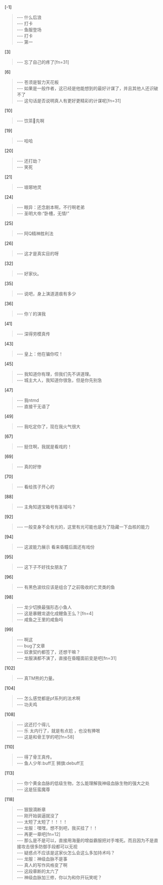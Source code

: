 
[-1] 
>--- 什么后浪<br>
>--- 打卡<br>
>--- 鱼服登场<br>
>--- 打卡<br>
>--- 第一<br>

[3] 
>--- 忘了自己的疼了[fn=31]<br>

[6] 
>--- 苍须是智力天花板<br>
>--- 如果是一般作者，这已经是他能想到的最好计谋了，并且其他人还识破不了<br>
>--- 这句话是否说明真人有更好更精彩的计谋呢[fn=31]<br>

[10] 
>--- 饮茶🍵先啊<br>

[19] 
>--- 哈哈<br>

[20] 
>--- 还打劫？<br>
>--- 笑死<br>

[21] 
>--- 琅琊地灵<br>

[24] 
>--- 眼异：还念剧本啊，不行啊老弟<br>
>--- 圣明大帝:“卧槽，无情!”<br>

[25] 
>--- 阿Q精神胜利法<br>

[26] 
>--- 这才是真实目的呀<br>

[32] 
>--- 好家伙。<br>

[35] 
>--- 说吧，身上演道道痕有多少<br>

[36] 
>--- 你丫的演我<br>

[41] 
>--- 深得劳模真传<br>

[43] 
>--- 皇上：他在骗你哎！<br>

[45] 
>--- 我知道你有理，但我们先不讲道理。<br>
>--- 城主大人，我知道你很急，但是你先别急<br>

[47] 
>--- 我ntmd<br>
>--- 直接干无语了<br>

[49] 
>--- 我吃定你了，现在我火气很大<br>

[67] 
>--- 挺住啊，我就是看戏的！<br>

[69] 
>--- 真的好惨<br>

[70] 
>--- 看给孩子开心的<br>

[88] 
>--- 主角知道宝箱号有圣域吗？<br>

[92] 
>--- 一般变身不会有光的，这里有光可能也是为了隐藏一下血核的能力<br>

[94] 
>--- 这波能力展示 看来昏瞳后面还有戏份<br>

[95] 
>--- 这下子不好找女朋友了<br>

[96] 
>--- 有黑色波纹应该是组合了之前吸收的亡灵类的鱼<br>

[98] 
>--- 龙少切换最强形态小鱼人<br>
>--- 这是暴鲤龙退化成鲤鱼王么？[fn=4]<br>
>--- 咸鱼之王里的咸鱼吗<br>

[99] 
>--- 啊这<br>
>--- bug了文章<br>
>--- 奴隶契约都签了，还想干嘛？<br>
>--- 龙服演都不演了，直接在昏瞳面前变是吧[fn=31]<br>

[102] 
>--- 真TM熊的力量。<br>

[104] 
>--- 怎么感觉都是pf系列的法术啊<br>
>--- 功夫鸡<br>

[108] 
>--- 这还打个得儿<br>
>--- 乐 太内行了，就是有点尬 ，也没有捧哏<br>
>--- 这是和骨王学的吧[fn=58]<br>

[110] 
>--- 得了骨王真传。<br>
>--- 鱼人少年:buff王
狮旗:debuff王<br>

[113] 
>--- 你个黄金血脉的低级生物，怎么能理解我神级血脉生物的强大之处<br>
>--- 这是狂蛮魔尊<br>

[118] 
>--- 狠狠滴断章<br>
>--- 刚开始装逼就没了<br>
>--- 太短了太短了！！！！<br>
>--- 龙服：嘿嘿，想不到吧，我买挂了！！<br>
>--- 再更一章吧[fn=12]<br>
>--- 那么是不是可以，直接用海量的增益霸服把对手堆死。而且因为不是直接攻击很多防御手段都可以无视<br>
>--- 疑惑点不应该是这家伙怎么会这么多加持术吗？<br>
>--- 龙服：神级血脉不是事<br>
>--- 真人的写作风格变了啊<br>
>--- 这段章断的太六了<br>
>--- 神级血脉加三修，你以为和你开玩笑呢？<br>
